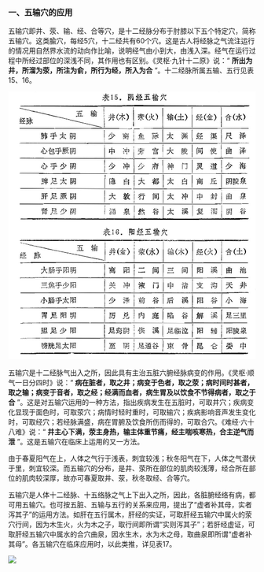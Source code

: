 ### 一、五输穴的应用

五输穴即井、荥、输、经、合等穴，是十二经脉分布于肘膝以下五个特定穴，简称五输穴。这类腧穴，每经5穴，十二经共有60个穴。这是古人将经脉之气流注运行的情况用自然界水流的动向作比喻，说明经气由小到大，由浅入深。经气在运行过程中所经过部位的深浅不同，其作用也有区别。《灵枢·九针十二原》说：“ **所出为井，所溜为荥，所注为俞，所行为经，所入为合** ”。十二经脉所属五输、五行见表15、16。

![](./img/表15、16.jpg)

五输穴是十二经脉气出入之所，因此具有主治五脏六腑经脉病变的作用。《灵枢·顺气一日分四时》说：“ **病在脏者，取之井；病变于色者，取之荥；病时间时甚者，取之输；病变于音者，取之经；经满而血者，病生胃及以饮食不节得病者，取之于合** ”。这是对五输穴运用的一种方法，指出疾病发生在五脏时，可取井穴；疾病变化显现于面色时，可取荥穴；病情时轻时重时，可取输穴；疾病影响音声发生变化时，可取经穴；若经脉满盛，病在胃腑及饮食所伤而得的，可取合穴。《难经·六十八难》说：“ **井主心下满，荥主身热，输主体重节痛，经主喘咳寒热，合主逆气而泄** ”。这是五输穴在临床上运用的又一方法。

由于春夏阳气在上，人体之气行于浅表，刺宜较浅；秋冬阳气在下，人体之气潜伏于里，刺宜较深。而五输穴的分布，是井、荥所在部位的肌肉较浅薄，经合所在部位的肌肉较深厚，故亦可春夏取井、荥，秋冬取经、合等穴。

五输穴是人体十二经脉、十五络脉之气上下出入之所，因此，各脏腑经络有病，都可用五输穴。也可按五脏、五输与五行的关系来应用，提出了“虚者补其母，实者泻其子”的运用方法。如肝在五行属木，肝经的实证，可取肝经五输穴中属火的荥穴行间，因为木生火，火为木之子，取行间即所谓“实则泻其子”；若肝经虚证，可取肝经五输穴中属水的合穴曲泉，因水生木，水为木之母，取曲泉即所谓“虚者补其母”。各五输穴在临床应用时，以此类推，详见表17。

![](./img/表17.jpg)
